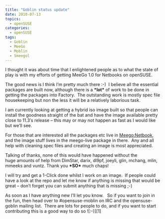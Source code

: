 ```yaml
---
title: "Goblin status update"
date: 2010-07-13
topics:
  - openSUSE
categories:
  - openSUSE
tags:
  - Goblin
  - MeeGo
  - Moblin
  - Smeegol
---
```

I thought it was about time that I enlightened people as to what the state of play is with my efforts of getting MeeGo 1.0 for Netbooks on openSUSE.

The good news is I think I’m pretty much there :-)  I believe all the essential packages are built now, although there is a **\*lot\*** of work to be done in getting the packages into Factory.  The outstanding work is mostly spec file housekeeping but non the less it will be a relatively laborious task.

I am currently looking at getting a hybrid iso image built so that people can install the goodness straight of the bat and have the image available pretty close to 11.3′s release – this may or may not happen as fast as I would like but we’ll see.

For those that are interested all the packages etc live in [Meego:Netbook][2], and the image stuff lives in the meego-live package in there.  Any and all help with cleaning spec files and creating an image is most appreciated.

 [2]: https://build.opensuse.org/project/show?project=Meego:Netbook "MeeGo Netbook on the oBS"

Talking of thanks, none of this would have happened without the huge amounts of help from DimStar, darix, dl9pf, joeyli, glin, mchang, mlin, mmeeks and vuntz. Thank you **\*SO\*** much chaps!

I will try and get a 1-Click done whilst I work on an image.  If people could have a look at the repo and let me know if anything is missing that would be great – don’t forget you can submit anything that is missing ;-)

As soon as I have anything new I’ll let you know.   So if you want to join in the fun, then head over to #opensuse-moblin on IRC and the opensuse-goblin mailing list.  There are lots for people to do, and if you want to start contributing this is a good way to do so ![:-)][1]
